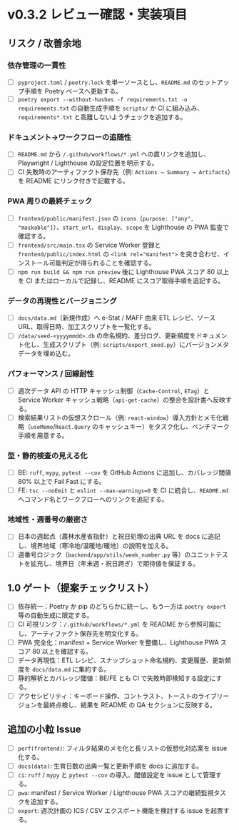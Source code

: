 # v0.3.2 レビュー確認・実装項目

## リスク / 改善余地

### 依存管理の一貫性
- [ ] `pyproject.toml` / `poetry.lock` を単一ソースとし、`README.md` のセットアップ手順を Poetry ベースへ更新する。
- [ ] `poetry export --without-hashes -f requirements.txt -o requirements.txt` の自動生成手順を `scripts/` か CI に組み込み、`requirements*.txt` と乖離しないようチェックを追加する。

### ドキュメント→ワークフローの追随性
- [ ] `README.md` から `/.github/workflows/*.yml` への直リンクを追加し、Playwright / Lighthouse の設定位置を明示する。
- [ ] CI 失敗時のアーティファクト保存先（例: `Actions → Summary → Artifacts`）を README にリンク付きで記載する。

### PWA 周りの最終チェック
- [ ] `frontend/public/manifest.json` の `icons`（`purpose: ["any", "maskable"]`）、`start_url`、`display`、`scope` を Lighthouse の PWA 監査で確認する。
- [ ] `frontend/src/main.tsx` の Service Worker 登録と `frontend/public/index.html` の `<link rel="manifest">` を突き合わせ、インストール可能判定が得られることを確認する。
- [ ] `npm run build && npm run preview` 後に Lighthouse PWA スコア 80 以上を CI またはローカルで記録し、README にスコア取得手順を追記する。

### データの再現性とバージョニング
- [ ] `docs/data.md`（新規作成）へ e-Stat / MAFF 由来 ETL レシピ、ソース URL、取得日時、加工スクリプトを一覧化する。
- [ ] `/data/seed-<yyyymmdd>.db` の命名規約、差分ログ、更新頻度をドキュメント化し、生成スクリプト（例: `scripts/export_seed.py`）にバージョンメタデータを埋め込む。

### パフォーマンス / 回線耐性
- [ ] 週次データ API の HTTP キャッシュ制御（`Cache-Control`, `ETag`）と Service Worker キャッシュ戦略（`api-get-cache`）の整合を設計書へ反映する。
- [ ] 検索結果リストの仮想スクロール（例: `react-window`）導入方針とメモ化戦略（`useMemo`/`React.Query` のキャッシュキー）をタスク化し、ベンチマーク手順を用意する。

### 型・静的検査の見える化
- [ ] BE: `ruff`, `mypy`, `pytest --cov` を GitHub Actions に追加し、カバレッジ閾値 80% 以上で Fail Fast にする。
- [ ] FE: `tsc --noEmit` と `eslint --max-warnings=0` を CI に統合し、`README.md` へコマンド名とワークフローへのリンクを追記する。

### 地域性・週番号の厳密さ
- [ ] 日本の週起点（農林水産省指針）と祝日処理の出典 URL を docs に追記し、境界地域（寒冷地/温暖地/暖地）の説明を加える。
- [ ] 週番号ロジック（`backend/app/utils/week_number.py` 等）のユニットテストを拡充し、境界日（年末週・祝日跨ぎ）で期待値を保証する。

## 1.0 ゲート（提案チェックリスト）
- [ ] 依存統一：Poetry か pip のどちらかに統一し、もう一方は `poetry export` 等の自動生成に限定する。
- [ ] CI 可視リンク：`/.github/workflows/*.yml` を README から参照可能にし、アーティファクト保存先を明文化する。
- [ ] PWA 完全化：manifest + Service Worker を整備し、Lighthouse PWA スコア 80 以上を確認する。
- [ ] データ再現性：ETL レシピ、スナップショット命名規約、変更履歴、更新頻度を `docs/data.md` に集約する。
- [ ] 静的解析とカバレッジ閾値：BE/FE とも CI で失敗時即検知する設定にする。
- [ ] アクセシビリティ：キーボード操作、コントラスト、トーストのライブリージョンを最終点検し、結果を README の QA セクションに反映する。

## 追加の小粒 Issue
- [ ] `perf(frontend)`: フィルタ結果のメモ化と長リストの仮想化対応案を issue 化する。
- [ ] `docs(data)`: 生育日数の出典一覧と更新手順を docs に追加する。
- [ ] `ci`: `ruff` / `mypy` と `pytest --cov` の導入、閾値設定を issue として管理する。
- [ ] `pwa`: manifest / Service Worker / Lighthouse PWA スコアの継続監視タスクを追加する。
- [ ] `export`: 週次計画の ICS / CSV エクスポート機能を検討する issue を起票する。
